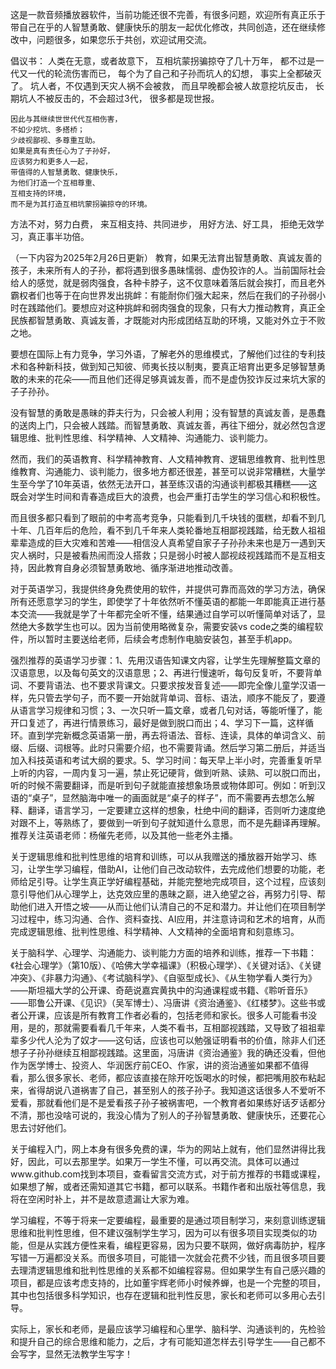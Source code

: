 
这是一款音频播放器软件，当前功能还很不完善，有很多问题，欢迎所有真正乐于带自己在乎的人智慧勇敢、健康快乐的朋友一起优化修改，共同创造，还在继续修改中，问题很多，如果您乐于共创，欢迎试用交流。

倡议书：
    人类在无意，或者故意下，
    互相坑蒙拐骗掠夺了几十万年，
    都不过是一代又一代的轮流伤害而已，
    每个为了自己和子孙而坑人的幻想，
    事实上全都破灭了。
    坑人者，不仅遇到天灾人祸不会被救，
    而且早晚都会被人故意挖坑反击，
    长期坑人不被反击的，不会超过3代，
    很多都是现世报。
    
    因此与其继续世世代代互相伤害，
    不如少挖坑、多搭桥；
    少歧视鄙视、多尊重互助。
    如果是真有责任心为了子孙好，
    应该努力和更多人一起，
    带值得的人智慧勇敢、健康快乐，
    为他们打造一个互相尊重、
    互相支持的环境，
    而不是为其打造互相坑蒙拐骗掠夺的环境。


方法不对，努力白费，
来互相支持、共同进步，
用好方法、好工具，
拒绝无效学习，真正事半功倍。


（一下内容为2025年2月26日更新）
教育，如果无法育出智慧勇敢、真诚友善的孩子，未来所有人的子孙，都将遇到很多愚昧懦弱、虚伪狡诈的人。当前国际社会给人的感觉，就是弱肉强食，各种卡脖子，这不仅意味着落后就会挨打，而且老外霸权者们也等于在向世界发出挑衅：有能耐你们强大起来，然后在我们的子孙弱小时在践踏他们。要想应对这种挑衅和弱肉强食的现象，只有大力推动教育，真正全民族都智慧勇敢、真诚友善，才既能对内形成团结互助的环境，又能对外立于不败之地。

要想在国际上有力竞争，学习外语，了解老外的思维模式，了解他们过往的专利技术和各种新科技，做到知己知彼、师夷长技以制夷，要真正培育出更多足够智慧勇敢的未来的花朵——而且他们还得足够真诚友善，而不是虚伪狡诈反过来坑大家的子子孙孙。

没有智慧的勇敢是愚昧的莽夫行为，只会被人利用；没有智慧的真诚友善，是愚蠢的送肉上门，只会被人践踏。而智慧勇敢、真诚友善，再往下细分，就必然包含逻辑思维、批判性思维、科学精神、人文精神、沟通能力、谈判能力。

然而，我们的英语教育、科学精神教育、人文精神教育、逻辑思维教育、批判性思维教育、沟通能力、谈判能力，很多地方都还很差，甚至可以说非常糟糕，大量学生至今学了10年英语，依然无法开口，甚至练汉语的沟通谈判都极其糟糕——这既会对学生时间和青春造成巨大的浪费，也会严重打击学生的学习信心和积极性。

而且很多都只看到了眼前的中考高考竞争，只能看到几千块钱的蛋糕，却看不到几十年、几百年后的危险，看不到几千年来人类轮番地互相鄙视践踏，给无数人祖祖辈辈造成的巨大灾难和苦难——相信没人真希望自家子子孙孙未来也是万一遇到天灾人祸时，只是被看热闹而没人搭救；只是弱小时被人鄙视歧视践踏而不是互相支持，因此教育自身必须智慧勇敢地、循序渐进地推动改善。

对于英语学习，我提供终身免费使用的软件，并提供可靠而高效的学习方法，确保所有还愿意学习的学生，即使学了十年依然听不懂英语的都能一年即能真正进行基本交流——我就是学了十年都完全听不懂，结果通过自学可以听懂简单对话了，显然绝大多数学生也可以。因为当前使用略微复杂，需要安装vs code之类的编程软件，所以暂时主要送给老师，后续会考虑制作电脑安装包，甚至手机app。

强烈推荐的英语学习步骤：1、先用汉语告知课文内容，让学生先理解整篇文章的汉语意思，以及每句英文的汉语意思；2、再进行慢速听，每句反复听，不要背单词、不要背语法、也不要求背课文。只要求按发音复述——即完全像儿童学汉语一样，先只管去学句子，而不要一开始就背单词、音标、语法，顺序不能反了，要遵从语言学习规律和习惯；3、一次只听一篇文章，或者几句对话，等能听懂了，能开口复述了，再进行情景练习，最好是做到脱口而出；4、学习下一篇，这样循环。直到学完新概念英语第一册，再去将语法、音标、连读，具体的单词含义、前缀、后缀、词根等。此时只需要介绍，也不需要背诵。然后学习第二册后，并适当加入科技英语和考试大纲的要求。5、学习时间：每天早上半小时，完善重复听早上听的内容，一周内复习一遍，禁止死记硬背，做到听熟、读熟、可以脱口而出，听的时候不需要翻译，而是听到句子就能直接想象场景或物体即可。例如：听到汉语的“桌子”，显然脑海中唯一的画面就是“桌子的样子”，而不需要再去想怎么解释、翻译，语言学习，一定要建立这样的想象，杜绝中间的翻译，否则听力速度绝对跟不上，等熟练了，要做到一听到句子就知道什么意思，而不是先翻译再理解。推荐关注英语老师：杨催先老师，以及其他一些老外主播。

关于逻辑思维和批判性思维的培育和训练，可以从我赠送的播放器开始学习、练习，让学生学习编程，借助AI，让他们自己改动软件，去完成他们想要的功能，老师给足引导。让学生真正学好编程基础，并能完整地完成项目，这个过程，应该刻意引导他们从心理学上，达克效应里的愚昧之巅，进入绝望之谷，再努力引导、帮助他们进入开悟之坡——从而让他们认清自己的不足和潜力。并让他们在项目制学习过程中，练习沟通、合作、资料查找、AI应用，并注意诗词和艺术的培育，从而完成逻辑思维、批判性思维、科学精神、人文精神的全面培育和刻意练习。

关于脑科学、心理学、沟通能力、谈判能力方面的培养和训练，推荐一下书籍：《社会心理学》（第10版）、《哈佛大学幸福课》（积极心理学）、《关键对话》、《关键冲突》、《非暴力沟通》、《考试脑科学》、《自驱型成长》、《从生物学看人类行为》——斯坦福大学的公开课、奇葩说嘉宾黄执中的沟通课程或书籍、《聆听音乐》——耶鲁公开课、《见识》（吴军博士）、冯唐讲《资治通鉴》、《红楼梦》。这些书或者公开课，应该是所有教育工作者必看的，包括老师和家长。很多人可能看书没用，是的，那就需要看看几千年来，人类不看书，互相鄙视践踏，又导致了祖祖辈辈多少代人沦为了奴才——这句话，应该也可以勉强证明看书的价值，除非人们还想子子孙孙继续互相鄙视践踏。这里面，冯唐讲《资治通鉴》我的确还没看，但他作为医学博士、投资人、华润医疗前CEO、作家，讲的资治通鉴如果都不值得看，那么很多家长、老师，都应该直接在除开吃饭喝水的时候，都把嘴用胶布粘起来，省得胡说八道祸害了自己，甚至别人的孩子孙子。我知道这话很多人不爱听不爱看，那就看他们是不是爱看孩子孙子被祸害吧，一个教育者如果练好话歹话都分不清，那也没啥可说的，我没心情为了别人的子孙智慧勇敢、健康快乐，还要花心思去讨好他们。 

关于编程入门，网上本身有很多免费的课，华为的网站上就有，他们显然讲得比我好，因此，可以去那里学。如果万一学生不懂，可以再交流。具体可以通过www.github.com找到本项目，查看留言交流方式，对于前方推荐的书籍或课程，如果想了解，或者还需知道其它书籍，都可以联系。书籍作者和出版社等信息，我将在空闲时补上，并不是故意遗漏让大家为难。

学习编程，不等于将来一定要编程，最重要的是通过项目制学习，来刻意训练逻辑思维和批判性思维，但不建议强制学生学习，因为可以有很多项目实现类似的功能，但是从实践方便性来看，编程更容易，因为只要不联网，做好病毒防护，程序写错一万遍都没关系。而很多项目，可能错一次就会花费不少钱，而且很多项目要去理清逻辑思维和批判性思维的关系都不如编程容易。但如果学生有自己感兴趣的项目，都是应该考虑支持的，比如董宇辉老师小时候养蝉，也是一个完整的项目，其中也包括很多科学知识，也存在逻辑和批判性反思，家长和老师可以多用心去引导。

实际上，家长和老师，是最应该学习编程和心里学、脑科学、沟通谈判的，先检验和提升自己的综合思维和能力，之后，才有可能知道怎样去引导学生——自己都不会写字，显然无法教学生写字！

